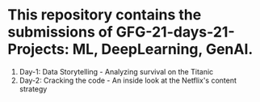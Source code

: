# This repository contains the submissions of GFG-21-days-21-Projects: ML, DeepLearning, GenAI.
1. Day-1: Data Storytelling - Analyzing survival on the Titanic
2. Day-2: Cracking the code - An inside look at the Netflix's content strategy
